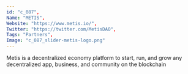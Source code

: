 ```yaml
--- 
id: "c_087", 
Name: "METIS", 
Website: "https://www.metis.io/", 
Twitter: "https://twitter.com/MetisDAO", 
Tags: "Partners", 
Image: "c_087_slider-metis-logo.png" 
--- 
```

<!--lang:en--> 
Metis is a decentralized economy platform to start, run, and grow any decentralized app, business, and community on the blockchain
<!--lang:es--] 
Metis es una plataforma de economía descentralizada para iniciar, ejecutar y hacer crecer cualquier aplicación, empresa y comunidad descentralizada en la cadena de bloques.
<!--lang:de--] 
Metis ist eine dezentrale Wirtschaftsplattform zum Starten, Ausführen und Erweitern jeder dezentralen Anwendung, jedes Unternehmens und jeder Community in der Blockchain
<!--lang:fr--] 
Metis est une plateforme d'économie décentralisée pour démarrer, exécuter et développer n'importe quelle application, entreprise et communauté décentralisée sur la blockchain
<!--lang:pl--] 
Metis to zdecentralizowana platforma ekonomiczna do uruchamiania, uruchamiania i rozwijania dowolnej zdecentralizowanej aplikacji, biznesu i społeczności w blockchain
<!--lang:uk--] 
Metis — це децентралізована економічна платформа для запуску, запуску та розвитку будь-якої децентралізованої програми, бізнесу та спільноти на блокчейні
[!--lang:*--> 
